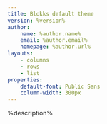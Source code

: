 ```yaml
---
title: Blokks default theme
version: %version%
author:
    name: %author.name%
    email: %author.email%
    homepage: %author.url%
layouts:
    - columns
    - rows
    - list
properties:
    default-font: Public Sans
    column-width: 300px
---
```


%description%
